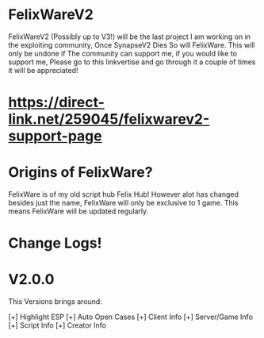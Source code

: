 # FelixWareV2

FelixWareV2 (Possibly up to V3!) will be the last project I am working on in the exploiting community, Once SynapseV2 Dies So will FelixWare. This will only be undone if The community can support me, if you would like to support me, Please go to this linkvertise and go through it a couple of times it will be appreciated!

# https://direct-link.net/259045/felixwarev2-support-page

# Origins of FelixWare?
FelixWare is of my old script hub Felix Hub! However alot has changed besides just the name, FelixWare will only be exclusive to 1 game. This means FelixWare will be updated regularly.

# Change Logs!

# V2.0.0

This Versions brings around:

[+] Highlight ESP
[+] Auto Open Cases
[+] Client Info
[+] Server/Game Info
[+] Script Info
[+] Creator Info
